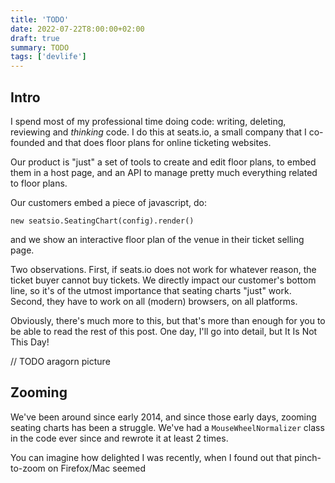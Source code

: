 ```yaml
---
title: 'TODO'
date: 2022-07-22T8:00:00+02:00
draft: true
summary: TODO
tags: ['devlife']
---
```


## Intro
I spend most of my professional time doing code: writing, deleting, reviewing and _thinking_ code. I do this at seats.io, a small company that I co-founded and that does floor plans for online ticketing websites.    

Our product is "just" a set of tools to create and edit floor plans, to embed them in a host page, and an API to manage pretty much everything related to floor plans. 

Our customers embed a piece of javascript, do:  

```new seatsio.SeatingChart(config).render()``` 

and we show an interactive floor plan of the venue in their ticket selling page. 

Two observations. First, if seats.io does not work for whatever reason, the ticket buyer cannot buy tickets. We directly impact our customer's bottom line, so it's of the utmost importance that seating charts "just" work.  
Second, they have to work on all (modern) browsers, on all platforms.   

Obviously, there's much more to this, but that's more than enough for you to be able to read the rest of this post. One day, I'll go into detail, but It Is Not This Day!

// TODO aragorn picture

## Zooming
We've been around since early 2014, and since those early days, zooming seating charts has been a struggle. We've had a `MouseWheelNormalizer` class in the code ever since and rewrote it at least 2 times.

You can imagine how delighted I was recently, when I found out that pinch-to-zoom on Firefox/Mac seemed 





